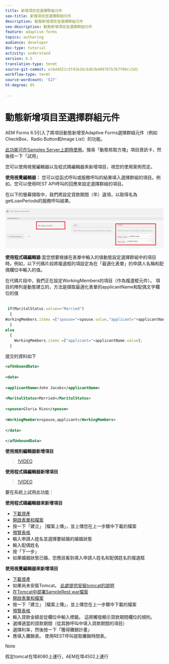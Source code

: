 ```yaml
---
title: 新增項目至選擇群組元件
seo-title: 新增項目至選擇群組元件
description: 動態新增項目至選擇群組元件
seo-description: 動態新增項目至選擇群組元件
feature: adaptive-forms
topics: authoring
audience: developer
doc-type: tutorial
activity: understand
version: 6.5
translation-type: tm+mt
source-git-commit: ecbd4d21c5f41b2bc6db3b409767b767f00cc5d1
workflow-type: tm+mt
source-wordcount: '527'
ht-degree: 0%

---
```




# 動態新增項目至選擇群組元件

AEM Forms 6.5引入了將項目動態新增至Adaptive Forms選擇群組元件（例如CheckBox、Radio Button和Image List）的功能。

[此功能可在Samples Server上即時使用](https://forms.enablementadobe.com/content/samples/samples.html?query=0)。搜尋「動態核取方塊」項目資訊卡，然後按一下「試用」


您可以使用視覺編輯器以及程式碼編輯器來新增項目，視您的使用案例而定。

**使用視覺編輯器：** 您可以從函式呼叫或服務呼叫的結果填入選擇群組的項目。例如，您可以使用REST API呼叫的回應來設定選擇群組的項目。

在以下的螢幕擷取中，我們將設定貸款期間（年）選項，以取得名為getLoanPeriods的服務呼叫結果。

![規則編輯器](assets/ruleeditor.png)

**使用程式碼編輯器**:當您想要根據在表單中輸入的值動態設定選擇群組中的項目時。例如，以下代碼片段將複選框的項設定為在「最適化表單」的申請人名稱和配偶欄位中輸入的值。

在代碼片段中，我們正在設定WorkingMembers的項目（作為複選框元件）。 項目的陣列是動態建立的，方法是擷取最適化表單的applicantName和配偶文字欄位的值

```javascript
 
 if(MaritalStatus.value=="Married")
  {
WorkingMembers.items =["spouse="+spouse.value,"applicant="+applicantName.value];
  }
else
  {
    WorkingMembers.items =["applicant="+applicantName.value];
  }
```

提交的資料如下

```xml
<afUnboundData>

<data>

<applicantName>John Jacobs</applicantName>

<MaritalStatus>Married</MaritalStatus>

<spouse>Gloria Rios</spouse>

<WorkingMembers>spouse,applicant</WorkingMembers>

</data>

</afUnboundData>
```

**使用規則編輯器新增項目**

>[!VIDEO](https://video.tv.adobe.com/v/26847?quality=12&learn=on)

**使用程式碼編輯器新增項目**

>[!VIDEO](https://video.tv.adobe.com/v/26848?quality=12&learn=on)

要在系統上試用此功能：

**使用程式碼編輯器來新增項目**

* [下載資產](assets/usingthecodeeditor.zip)
* [開啟表單和檔案](http://localhost:4502/aem/forms.html/content/dam/formsanddocuments)
* 按一下「建立」 |檔案上傳」，並上傳您在上一步驟中下載的檔案
* [預覽表格](http://localhost:4502/content/dam/formsanddocuments/simpleform/jcr:content?wcmmode=disabled)
* 輸入申請人姓名並選擇要結婚的婚姻狀態
* 輸入配偶姓名
* 按「下一步」
* 如果婚姻狀態已婚，您應該看到填入申請人姓名和配偶姓名的複選框

**使用視覺編輯器來新增項目**

* [下載資產](assets/usingthevisualeditor.zip)
* 如果尚未安裝Tomcat。 [此處提供安裝tomcat的說明](https://docs.adobe.com/content/help/en/experience-manager-learn/forms/ic-print-channel-tutorial/introduction.html)
* [在Tomcat中部署SampleRest.war檔案](https://forms.enablementadobe.com/content/DemoServerBundles/SampleRest.war)
* [開啟表單和檔案](http://localhost:4502/aem/forms.html/content/dam/formsanddocuments)
* 按一下「建立」 |檔案上傳」，並上傳您在上一步驟中下載的檔案
* [預覽表格](http://localhost:4502/content/dam/formsanddocuments/amortizationschedule/jcr:content?wcmmode=disabled)
* 輸入貸款金額並從欄位中輸入標籤。 這將觸發顯示貸款期間欄位的規則。
* 選擇適當的貸款期間（從其餘呼叫中填入貸款期間的項目）
* 選擇利率，然後按一下「獲得攤銷計畫」
* 應填入攤銷表。 使用REST呼叫提取攤銷時間表。

>[!NOTE]
> 假定tomcat在埠8080上運行，AEM在埠4502上運行
